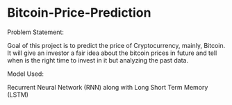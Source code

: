 # Bitcoin-Price-Prediction

Problem Statement:

Goal of this project is to predict the price of Cryptocurrency, mainly, Bitcoin. It will give an investor a fair idea about the bitcoin prices in future and tell when is the right time to invest in it but analyzing the past data.

Model Used:

Recurrent Neural Network (RNN) along with Long Short Term Memory (LSTM)
